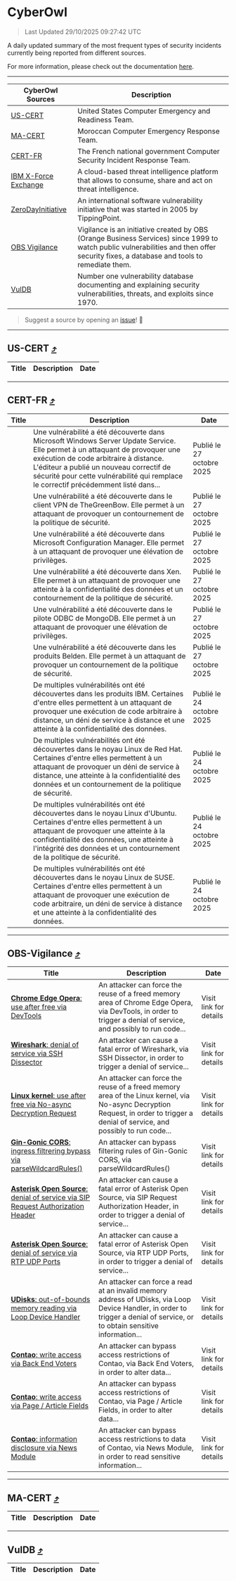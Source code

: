 
 <div id='top'></div>

# CyberOwl

 > Last Updated 29/10/2025 09:27:42 UTC
 
 A daily updated summary of the most frequent types of security incidents currently being reported from different sources.
 
 For more information, please check out the documentation [here](./docs/README.md).
 
 ---
 |CyberOwl Sources|Description|
 |---|---|
 |[US-CERT](#us-cert-arrow_heading_up)|United States Computer Emergency and Readiness Team.|
 |[MA-CERT](#ma-cert-arrow_heading_up)|Moroccan Computer Emergency Response Team.|
 |[CERT-FR](#cert-fr-arrow_heading_up)|The French national government Computer Security Incident Response Team.|
 |[IBM X-Force Exchange](#ibmcloud-arrow_heading_up)|A cloud-based threat intelligence platform that allows to consume, share and act on threat intelligence.|
 |[ZeroDayInitiative](#zerodayinitiative-arrow_heading_up)|An international software vulnerability initiative that was started in 2005 by TippingPoint.|
 |[OBS Vigilance](#obs-vigilance-arrow_heading_up)|Vigilance is an initiative created by OBS (Orange Business Services) since 1999 to watch public vulnerabilities and then offer security fixes, a database and tools to remediate them.|
 |[VulDB](#vuldb-arrow_heading_up)|Number one vulnerability database documenting and explaining security vulnerabilities, threats, and exploits since 1970.|
 
 > Suggest a source by opening an [issue](https://github.com/karimhabush/cyberowl/issues)! :raised_hands:
 ---

## US-CERT [:arrow_heading_up:](#cyberowl)

 |Title|Description|Date|
 |---|---|---|
 
 ---

## CERT-FR [:arrow_heading_up:](#cyberowl)

 |Title|Description|Date|
 |---|---|---|
 |[](https://www.cert.ssi.gouv.fr/avis/CERTFR-2025-AVI-0930/)|Une vulnérabilité a été découverte dans Microsoft Windows Server Update Service. Elle permet à un attaquant de provoquer une exécution de code arbitraire à distance. L'éditeur a publié un nouveau correctif de sécurité pour cette vulnérabilité qui remplace le correctif précédemment listé dans...|Publié le 27 octobre 2025|
 |[](https://www.cert.ssi.gouv.fr/avis/CERTFR-2025-AVI-0929/)|Une vulnérabilité a été découverte dans le client VPN de TheGreenBow. Elle permet à un attaquant de provoquer un contournement de la politique de sécurité.|Publié le 27 octobre 2025|
 |[](https://www.cert.ssi.gouv.fr/avis/CERTFR-2025-AVI-0928/)|Une vulnérabilité a été découverte dans Microsoft Configuration Manager. Elle permet à un attaquant de provoquer une élévation de privilèges.|Publié le 27 octobre 2025|
 |[](https://www.cert.ssi.gouv.fr/avis/CERTFR-2025-AVI-0927/)|Une vulnérabilité a été découverte dans Xen. Elle permet à un attaquant de provoquer une atteinte à la confidentialité des données et un contournement de la politique de sécurité.|Publié le 27 octobre 2025|
 |[](https://www.cert.ssi.gouv.fr/avis/CERTFR-2025-AVI-0926/)|Une vulnérabilité a été découverte dans le pilote ODBC de MongoDB. Elle permet à un attaquant de provoquer une élévation de privilèges.|Publié le 27 octobre 2025|
 |[](https://www.cert.ssi.gouv.fr/avis/CERTFR-2025-AVI-0925/)|Une vulnérabilité a été découverte dans les produits Belden. Elle permet à un attaquant de provoquer un contournement de la politique de sécurité.|Publié le 27 octobre 2025|
 |[](https://www.cert.ssi.gouv.fr/avis/CERTFR-2025-AVI-0924/)|De multiples vulnérabilités ont été découvertes dans les produits IBM. Certaines d'entre elles permettent à un attaquant de provoquer une exécution de code arbitraire à distance, un déni de service à distance et une atteinte à la confidentialité des données.|Publié le 24 octobre 2025|
 |[](https://www.cert.ssi.gouv.fr/avis/CERTFR-2025-AVI-0923/)|De multiples vulnérabilités ont été découvertes dans le noyau Linux de Red Hat. Certaines d'entre elles permettent à un attaquant de provoquer un déni de service à distance, une atteinte à la confidentialité des données et un contournement de la politique de sécurité.|Publié le 24 octobre 2025|
 |[](https://www.cert.ssi.gouv.fr/avis/CERTFR-2025-AVI-0922/)|De multiples vulnérabilités ont été découvertes dans le noyau Linux d'Ubuntu. Certaines d'entre elles permettent à un attaquant de provoquer une atteinte à la confidentialité des données, une atteinte à l'intégrité des données et un contournement de la politique de sécurité.|Publié le 24 octobre 2025|
 |[](https://www.cert.ssi.gouv.fr/avis/CERTFR-2025-AVI-0921/)|De multiples vulnérabilités ont été découvertes dans le noyau Linux de SUSE. Certaines d'entre elles permettent à un attaquant de provoquer une exécution de code arbitraire, un déni de service à distance et une atteinte à la confidentialité des données.|Publié le 24 octobre 2025|
 
 ---

## OBS-Vigilance [:arrow_heading_up:](#cyberowl)

 |Title|Description|Date|
 |---|---|---|
 |[<a href="https://vigilance.fr/vulnerability/Chrome-Edge-Opera-use-after-free-via-DevTools-46227" class="noirorange"><b>Chrome  Edge  Opera</b>: use after free via DevTools</a>](https://vigilance.fr/vulnerability/Chrome-Edge-Opera-use-after-free-via-DevTools-46227)|An attacker can force the reuse of a freed memory area of Chrome  Edge  Opera, via DevTools, in order to trigger a denial of service, and possibly to run code...|Visit link for details|
 |[<a href="https://vigilance.fr/vulnerability/Wireshark-denial-of-service-via-SSH-Dissector-48094" class="noirorange"><b>Wireshark</b>: denial of service via SSH Dissector</a>](https://vigilance.fr/vulnerability/Wireshark-denial-of-service-via-SSH-Dissector-48094)|An attacker can cause a fatal error of Wireshark, via SSH Dissector, in order to trigger a denial of service...|Visit link for details|
 |[<a href="https://vigilance.fr/vulnerability/Linux-kernel-use-after-free-via-No-async-Decryption-Request-48093" class="noirorange"><b>Linux kernel</b>: use after free via No-async Decryption Request</a>](https://vigilance.fr/vulnerability/Linux-kernel-use-after-free-via-No-async-Decryption-Request-48093)|An attacker can force the reuse of a freed memory area of the Linux kernel, via No-async Decryption Request, in order to trigger a denial of service, and possibly to run code...|Visit link for details|
 |[<a href="https://vigilance.fr/vulnerability/Gin-Gonic-CORS-ingress-filtrering-bypass-via-parseWildcardRules-48092" class="noirorange"><b>Gin-Gonic CORS</b>: ingress filtrering bypass via parseWildcardRules()</a>](https://vigilance.fr/vulnerability/Gin-Gonic-CORS-ingress-filtrering-bypass-via-parseWildcardRules-48092)|An attacker can bypass filtering rules of Gin-Gonic CORS, via parseWildcardRules()|Visit link for details|
 |[<a href="https://vigilance.fr/vulnerability/Asterisk-Open-Source-denial-of-service-via-SIP-Request-Authorization-Header-48090" class="noirorange"><b>Asterisk Open Source</b>: denial of service via SIP Request Authorization Header</a>](https://vigilance.fr/vulnerability/Asterisk-Open-Source-denial-of-service-via-SIP-Request-Authorization-Header-48090)|An attacker can cause a fatal error of Asterisk Open Source, via SIP Request Authorization Header, in order to trigger a denial of service...|Visit link for details|
 |[<a href="https://vigilance.fr/vulnerability/Asterisk-Open-Source-denial-of-service-via-RTP-UDP-Ports-48089" class="noirorange"><b>Asterisk Open Source</b>: denial of service via RTP UDP Ports</a>](https://vigilance.fr/vulnerability/Asterisk-Open-Source-denial-of-service-via-RTP-UDP-Ports-48089)|An attacker can cause a fatal error of Asterisk Open Source, via RTP UDP Ports, in order to trigger a denial of service...|Visit link for details|
 |[<a href="https://vigilance.fr/vulnerability/UDisks-out-of-bounds-memory-reading-via-Loop-Device-Handler-48086" class="noirorange"><b>UDisks</b>: out-of-bounds memory reading via Loop Device Handler</a>](https://vigilance.fr/vulnerability/UDisks-out-of-bounds-memory-reading-via-Loop-Device-Handler-48086)|An attacker can force a read at an invalid memory address of UDisks, via Loop Device Handler, in order to trigger a denial of service, or to obtain sensitive information...|Visit link for details|
 |[<a href="https://vigilance.fr/vulnerability/Contao-write-access-via-Back-End-Voters-48084" class="noirorange"><b>Contao</b>: write access via Back End Voters</a>](https://vigilance.fr/vulnerability/Contao-write-access-via-Back-End-Voters-48084)|An attacker can bypass access restrictions of Contao, via Back End Voters, in order to alter data...|Visit link for details|
 |[<a href="https://vigilance.fr/vulnerability/Contao-write-access-via-Page-Article-Fields-48083" class="noirorange"><b>Contao</b>: write access via Page / Article Fields</a>](https://vigilance.fr/vulnerability/Contao-write-access-via-Page-Article-Fields-48083)|An attacker can bypass access restrictions of Contao, via Page / Article Fields, in order to alter data...|Visit link for details|
 |[<a href="https://vigilance.fr/vulnerability/Contao-information-disclosure-via-News-Module-48082" class="noirorange"><b>Contao</b>: information disclosure via News Module</a>](https://vigilance.fr/vulnerability/Contao-information-disclosure-via-News-Module-48082)|An attacker can bypass access restrictions to data of Contao, via News Module, in order to read sensitive information...|Visit link for details|
 
 ---

## MA-CERT [:arrow_heading_up:](#cyberowl)

 |Title|Description|Date|
 |---|---|---|
 
 ---

## VulDB [:arrow_heading_up:](#cyberowl)

 |Title|Description|Date|
 |---|---|---|
 